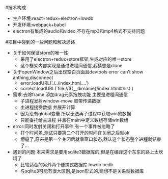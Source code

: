 #技术构成
<ul>
  <li>生产环境:react+redux+electron+lowdb</li>
  <li>开发环境:webpack+babel</li>
  <li>electron有集成的audio和video,不存在mp3和mp4格式不支持问题</li>
</ul>
#项目中碰到的一些问题和解决思路
<ul>
  <li>关于如何保证store的唯一性
    <ul>
      <li>采用了electron+redux+store框架,生成对应的唯一store</li>  
      <li>这个框架内部实现是通过进程间通信,我猜想是clone</li>  
    </ul>
  </li>
  <li>关于openWindow之后出现空白页面且devtools error can't show anthing,disconnect
    <ul>
      <li>error:loadURL('./../index.html....')</li>  
      <li>correct:loadURL(`file://${__dirname}/index.html#/list`)</li>  
    </ul>
  </li>
  <li>需求:去除frame  添加drag元素拖拽功能  主要是进程间通信
    <ul>
      <li>子进程发射window-move   顺带传递数据</li>  
      <li>主进程接受数据  并展开计算</li>  
      <li>因为没有global变量  所以无法再子进程中获取win的数据</li>  
      <li>只能委托给主进程  并且在main中定义数组存储win数组</li>
    </ul>
  </li>
  <li>error:同时发射关闭和打开事件,有一个事件被忽略了
    <ul>
      <li>打个时间差,测试只要第二个打开的时间在关闭之后就ok</li>
      <li>懵逼了,原来是第一个关闭后就零窗口状态,默认这个状态整个进程就结束了...</li>    
    </ul>
  </li>
  <li>遇到的问题:本来需求是要用sqlite3数据库的,但是在编译这个东东的路上太坎坷了
    <ul>
      <li>比较适合的另外两个便携式数据库   lowdb   nedb</li>
      <li>与sqlite3可能有很大区别,是json形式的,猜想不是关系型数据库</li>    
    </ul>
  </li>
</ul>
